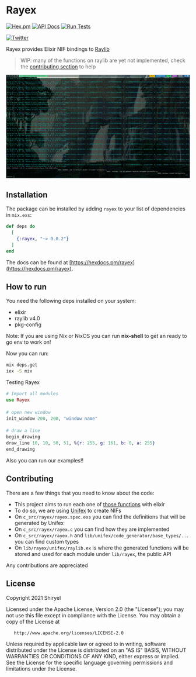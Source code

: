 # Rayex

[![Hex.pm](https://img.shields.io/hexpm/v/rayex.svg)](https://hex.pm/packages/rayex)
[![API Docs](https://img.shields.io/badge/api-docs-blue.svg?style=flat)](https://hexdocs.pm/rayex/)
[![Run Tests](https://github.com/shiryel/rayex/actions/workflows/test.yml/badge.svg)](https://github.com/shiryel/rayex/actions/workflows/test.yml)

[![Twitter](https://img.shields.io/twitter/follow/shiryel_.svg?style=social)](https://twitter.com/shiryel_)

Rayex provides Elixir NIF bindings to [Raylib](https://www.raylib.com/)

> WIP: many of the functions on raylib are yet not implemented, check the [contributing section](#contributing) to help

![](examples/3d_picking.gif)

## Installation

The package can be installed by adding `rayex` to your list of dependencies in `mix.exs`:

```elixir
def deps do
  [
    {:rayex, "~> 0.0.2"}
  ]
end
```

The docs can be found at [https://hexdocs.pm/rayex](https://hexdocs.pm/rayex).

## How to run

You need the following deps installed on your system:
* elixir
* raylib v4.0
* pkg-config

Note: If you are using Nix or NixOS you can run __nix-shell__ to get an ready to go env to work on!

Now you can run:
```bash
mix deps.get
iex -S mix
```

Testing Rayex
```elixir
# Import all modules
use Rayex

# open new window
init_window 200, 200, "window name"

# draw a line
begin_drawing
draw_line 10, 10, 50, 51, %{r: 255, g: 161, b: 0, a: 255}
end_drawing
```

Also you can run our examples!!

## Contributing

There are a few things that you need to know about the code:
* This project aims to run each one of [those functions](https://www.raylib.com/cheatsheet/cheatsheet.html) with elixir
* To do so, we are using [Unifex](https://hexdocs.pm/unifex/readme.html) to create NIFs
* On `c_src/rayex/rayex.spec.exs` you can find the definitions that will be generated by Unifex
* On `c_src/rayex/rayex.c` you can find how they are implemented
* On `c_src/rayex/rayex.h` and `lib/unifex/code_generator/base_types/...` you can find custom types
* On `lib/rayex/unifex/raylib.ex` is where the generated functions will be stored and used for each module under `lib/rayex`, the public API

Any contributions are appreciated

## License

   Copyright 2021 Shiryel

   Licensed under the Apache License, Version 2.0 (the "License");
   you may not use this file except in compliance with the License.
   You may obtain a copy of the License at

       http://www.apache.org/licenses/LICENSE-2.0

   Unless required by applicable law or agreed to in writing, software
   distributed under the License is distributed on an "AS IS" BASIS,
   WITHOUT WARRANTIES OR CONDITIONS OF ANY KIND, either express or implied.
   See the License for the specific language governing permissions and
   limitations under the License.
